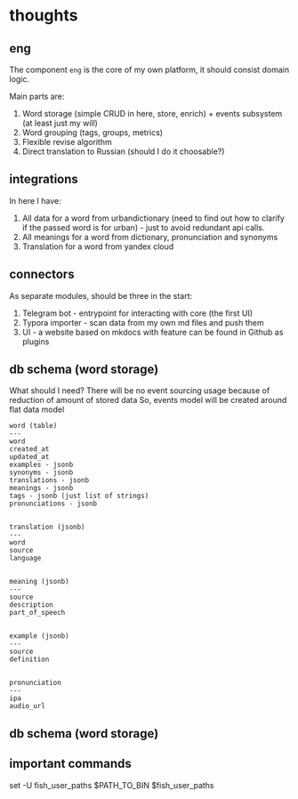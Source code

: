 # thoughts

## eng

The component ```eng``` is the core of my own platform, it should consist domain logic.

Main parts are:

1. Word storage (simple CRUD in here, store, enrich) + events subsystem (at least just my will)
2. Word grouping (tags, groups, metrics)
3. Flexible revise algorithm
4. Direct translation to Russian (should I do it choosable?)

## integrations

In here I have:

1. All data for a word from urbandictionary (need to find out how to clarify if the passed word is for urban) - 
   just to avoid redundant api calls.
2. All meanings for a word from dictionary, pronunciation and synonyms
3. Translation for a word from yandex cloud

## connectors

As separate modules, should be three in the start:

1. Telegram bot - entrypoint for interacting with core (the first UI)
2. Typora importer - scan data from my own md files and push them
3. UI - a website based on mkdocs with feature can be found in Github as plugins

## db schema (word storage)

What should I need?
There will be no event sourcing usage because of reduction of amount of stored data
So, events model will be created around flat data model

```text
word (table)
---
word
created_at
updated_at
examples - jsonb
synonyms - jsonb
translations - jsonb
meanings - jsonb
tags - jsonb (just list of strings)
pronunciations - jsonb


translation (jsonb)
---
word
source
language


meaning (jsonb)
---
source
description
part_of_speech


example (jsonb)
---
source
definition


pronunciation
---
ipa
audio_url
```

## db schema (word storage)

## important commands
set -U fish_user_paths $PATH_TO_BIN $fish_user_paths
